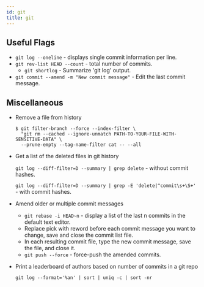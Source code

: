 ```yaml
---
id: git
title: git
---
```


## Useful Flags

- `git log --oneline` - displays single commit information per line.
- `git rev-list HEAD --count` - total number of commits.
  - `git shortlog` - Summarize 'git log' output.
- `git commit --amend -m "New commit message"` - Edit the last commit message.

## Miscellaneous

- Remove a file from history

  ```
  $ git filter-branch --force --index-filter \
    "git rm --cached --ignore-unmatch PATH-TO-YOUR-FILE-WITH-SENSITIVE-DATA" \
    --prune-empty --tag-name-filter cat -- --all
  ```

- Get a list of the deleted files in git history

  `git log --diff-filter=D --summary | grep delete` - without commit hashes.

  `git log --diff-filter=D --summary | grep -E 'delete|^commit\s+\S+'` - with commit hashes.

- Amend older or multiple commit messages

  - `git rebase -i HEAD~n` - display a list of the last n commits in the default text editor.
  - Replace pick with reword before each commit message you want to change, save and close the commit list file.
  - In each resulting commit file, type the new commit message, save the file, and close it.
  - `git push --force` - force-push the amended commits.

- Print a leaderboard of authors based on number of commits in a git repo

  `git log --format='%an' | sort | uniq -c | sort -nr`

